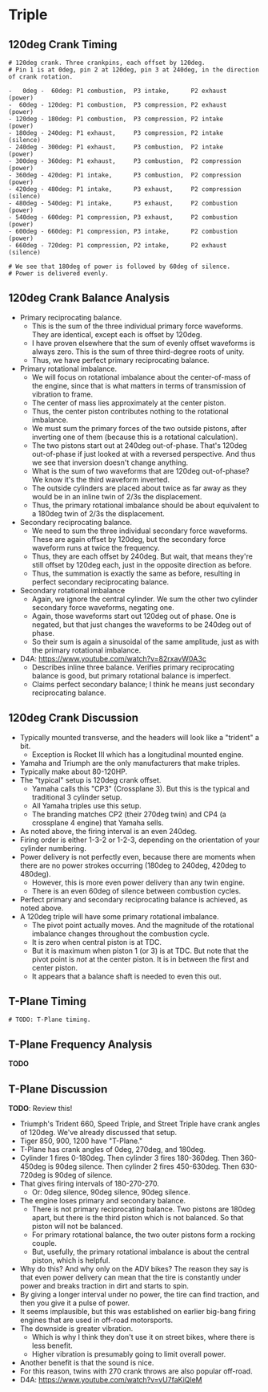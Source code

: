 # Triple

## 120deg Crank Timing

```
# 120deg crank. Three crankpins, each offset by 120deg.
# Pin 1 is at 0deg, pin 2 at 120deg, pin 3 at 240deg, in the direction of crank rotation.

-   0deg -  60deg: P1 combustion,  P3 intake,      P2 exhaust     (power)
-  60deg - 120deg: P1 combustion,  P3 compression, P2 exhaust     (power)
- 120deg - 180deg: P1 combustion,  P3 compression, P2 intake      (power)
- 180deg - 240deg: P1 exhaust,     P3 compression, P2 intake      (silence)
- 240deg - 300deg: P1 exhaust,     P3 combustion,  P2 intake      (power)
- 300deg - 360deg: P1 exhaust,     P3 combustion,  P2 compression (power)
- 360deg - 420deg: P1 intake,      P3 combustion,  P2 compression (power)
- 420deg - 480deg: P1 intake,      P3 exhaust,     P2 compression (silence)
- 480deg - 540deg: P1 intake,      P3 exhaust,     P2 combustion  (power)
- 540deg - 600deg: P1 compression, P3 exhaust,     P2 combustion  (power)
- 600deg - 660deg: P1 compression, P3 intake,      P2 combustion  (power)
- 660deg - 720deg: P1 compression, P2 intake,      P2 exhaust     (silence)

# We see that 180deg of power is followed by 60deg of silence.
# Power is delivered evenly.
```

## 120deg Crank Balance Analysis

- Primary reciprocating balance.
  - This is the sum of the three individual primary force waveforms.
    They are identical, except each is offset by 120deg.
  - I have proven elsewhere that the sum of evenly offset waveforms is
    always zero. This is the sum of three third-degree roots of unity.
  - Thus, we have perfect primary reciprocating balance.
- Primary rotational imbalance.
  - We will focus on rotational imbalance about the center-of-mass of
    the engine, since that is what matters in terms of transmission of
    vibration to frame.
  - The center of mass lies approximately at the center piston.
  - Thus, the center piston contributes nothing to the rotational
    imbalance.
  - We must sum the primary forces of the two outside pistons, after
    inverting one of them (because this is a rotational calculation).
  - The two pistons start out at 240deg out-of-phase. That's 120deg
    out-of-phase if just looked at with a reversed perspective. And thus
    we see that inversion doesn't change anything.
  - What is the sum of two waveforms that are 120deg out-of-phase? We
    know it's the third waveform inverted.
  - The outside cylinders are placed about twice as far away as they
    would be in an inline twin of 2/3s the displacement.
  - Thus, the primary rotational imbalance should be about equivalent to
    a 180deg twin of 2/3s the displacement.
- Secondary reciprocating balance.
  - We need to sum the three individual secondary force waveforms. These
    are again offset by 120deg, but the secondary force waveform runs at
    twice the frequency.
  - Thus, they are each offset by 240deg. But wait, that means they're
    still offset by 120deg each, just in the opposite direction as
    before.
  - Thus, the summation is exactly the same as before, resulting in
    perfect secondary reciprocating balance.
- Secondary rotational imbalance
  - Again, we ignore the central cylinder. We sum the other two
    cylinder secondary force waveforms, negating one.
  - Again, those waveforms start out 120deg out of phase. One is
    negated, but that just changes the waveforms to be 240deg out of
    phase.
  - So their sum is again a sinusoidal of the same amplitude, just as
    with the primary rotational imbalance.
- D4A: https://www.youtube.com/watch?v=82rxavW0A3c
  - Describes inline three balance. Verifies primary reciprocating
    balance is good, but primary rotational balance is imperfect.
  - Claims perfect secondary balance; I think he means just secondary
    reciprocating balance.

## 120deg Crank Discussion

- Typically mounted transverse, and the headers will look like a
  "trident" a bit.
  - Exception is Rocket III which has a longitudinal mounted engine.
- Yamaha and Triumph are the only manufacturers that make triples.
- Typically make about 80-120HP.
- The "typical" setup is 120deg crank offset.
  - Yamaha calls this "CP3" (Crossplane 3). But this is the typical and
    traditional 3 cylinder setup.
  - All Yamaha triples use this setup.
  - The branding matches CP2 (their 270deg twin) and CP4 (a crossplane 4
    engine) that Yamaha sells.
- As noted above, the firing interval is an even 240deg.
- Firing order is either 1-3-2 or 1-2-3, depending on the orientation of
  your cylinder numbering.
- Power delivery is not perfectly even, because there are moments when
  there are no power strokes occurring (180deg to 240deg, 420deg to
  480deg).
  - However, this is more even power delivery than any twin engine.
  - There is an even 60deg of silence between combustion cycles.
- Perfect primary and secondary reciprocating balance is achieved, as
  noted above.
- A 120deg triple will have some primary rotational imbalance.
  - The pivot point actually moves. And the magnitude of the
    rotational imbalance changes throughout the combustion cycle.
  - It is zero when central piston is at TDC.
  - But it is maximum when piston 1 (or 3) is at TDC. But note that
    the pivot point is _not_ at the center piston. It is in between
    the first and center piston.
  - It appears that a balance shaft is needed to even this out.

## T-Plane Timing

```
# TODO: T-Plane timing.
```

## T-Plane Frequency Analysis

**TODO**

## T-Plane Discussion

**TODO**: Review this!

- Triumph's Trident 660, Speed Triple, and Street Triple have crank
  angles of 120deg. We've already discussed that setup.
- Tiger 850, 900, 1200 have "T-Plane."
- T-Plane has crank angles of 0deg, 270deg, and 180deg.
- Cylinder 1 fires 0-180deg. Then cylinder 3 fires 180-360deg. Then
  360-450deg is 90deg silence. Then cylinder 2 fires 450-630deg. Then
  630-720deg is 90deg of silence.
- That gives firing intervals of 180-270-270.
  - Or: 0deg silence, 90deg silence, 90deg silence.
- The engine loses primary and secondary balance.
  - There is not primary reciprocating balance. Two pistons are 180deg
    apart, but there is the third piston which is not balanced. So
    that piston will not be balanced.
  - For primary rotational balance, the two outer pistons form a
    rocking couple.
  - But, usefully, the primary rotational imbalance is about the
    central piston, which is helpful.
- Why do this? And why only on the ADV bikes? The reason they say is
  that even power delivery can mean that the tire is constantly under
  power and breaks traction in dirt and starts to spin.
- By giving a longer interval under no power, the tire can find
  traction, and then you give it a pulse of power.
- It seems implausible, but this was established on earlier big-bang
  firing engines that are used in off-road motorsports.
- The downside is greater vibration.
  - Which is why I think they don't use it on street bikes, where
    there is less benefit.
  - Higher vibration is presumably going to limit overall power.
- Another benefit is that the sound is nice.
- For this reason, twins with 270 crank throws are also popular
  off-road.
- D4A: https://www.youtube.com/watch?v=vU7faKiQleM
